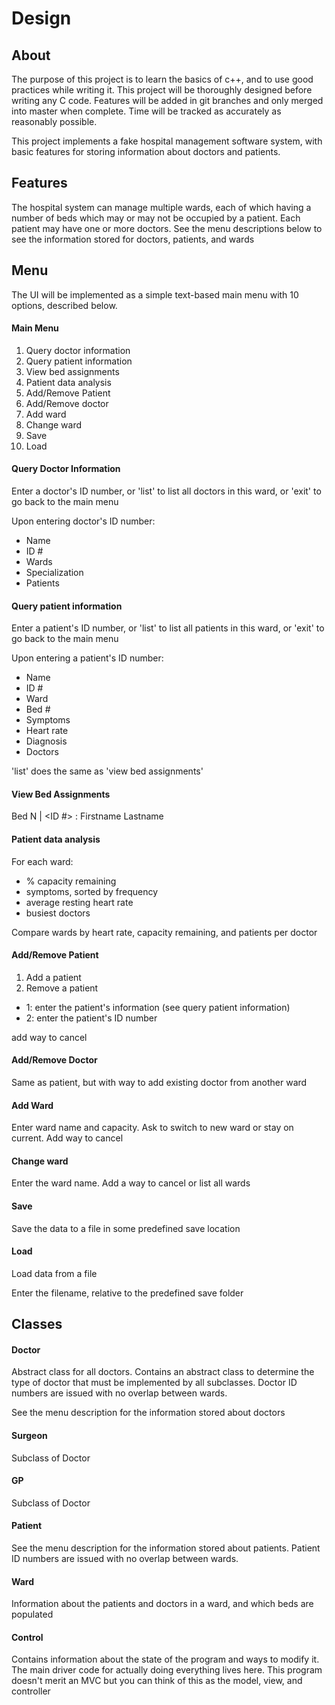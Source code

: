 # Design

## About

The purpose of this project is to learn the basics of c++, and to use good practices while writing it.
This project will be thoroughly designed before writing any C code.
Features will be added in git branches and only merged into master when complete.
Time will be tracked as accurately as reasonably possible.

This project implements a fake hospital management software system, with basic features for storing information about doctors
and patients.

## Features

The hospital system can manage multiple wards, each of which having a number of beds 
which may or may not be occupied by a patient. Each patient may have one or more doctors.
See the menu descriptions below to see the information stored for doctors, patients, and wards

## Menu

The UI will be implemented as a simple text-based main menu with 10 options, described below. 

#### Main Menu

1. Query doctor information
2. Query patient information
3. View bed assignments
4. Patient data analysis
5. Add/Remove Patient
6. Add/Remove doctor
7. Add ward
8. Change ward
9. Save
10. Load

#### Query Doctor Information

Enter a doctor's ID number, or 'list' to list all doctors in this ward, or 'exit' to go back to the main menu

Upon entering doctor's ID number:

- Name
- ID #
- Wards
- Specialization
- Patients

#### Query patient information

Enter a patient's ID number, or 'list' to list all patients in this ward, or 'exit' to go back to the main menu

Upon entering a patient's ID number:

- Name
- ID #
- Ward
- Bed #
- Symptoms
- Heart rate
- Diagnosis
- Doctors

'list' does the same as 'view bed assignments'

#### View Bed Assignments

Bed N | <ID #> : Firstname Lastname

#### Patient data analysis

For each ward: 
  - % capacity remaining
  - symptoms, sorted by frequency
  - average resting heart rate
  - busiest doctors
  
Compare wards by heart rate, capacity remaining, and patients per doctor

#### Add/Remove Patient

1. Add a patient
2. Remove a patient

- 1: enter the patient's information (see query patient information)
- 2: enter the patient's ID number

add way to cancel

#### Add/Remove Doctor

Same as patient, but with way to add existing doctor from another ward

#### Add Ward

Enter ward name and capacity. Ask to switch to new ward or stay on current. Add way to cancel

#### Change ward

Enter the ward name. Add a way to cancel or list all wards

#### Save

Save the data to a file in some predefined save location

#### Load

Load data from a file

Enter the filename, relative to the predefined save folder

## Classes

#### Doctor

Abstract class for all doctors. Contains an abstract class to determine the type of doctor that must be implemented by all
subclasses. Doctor ID numbers are issued with no overlap between wards.

See the menu description for the information stored about doctors

#### Surgeon

Subclass of Doctor

#### GP

Subclass of Doctor

#### Patient

See the menu description for the information stored about patients.
Patient ID numbers are issued with no overlap between wards.

#### Ward 

Information about the patients and doctors in a ward, and which beds are populated

#### Control

Contains information about the state of the program and ways to modify it. The main driver code for actually doing
everything lives here. This program doesn't merit an MVC but you can think of this as the model, view, and controller
